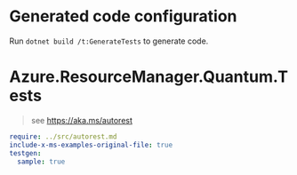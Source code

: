 # Generated code configuration

Run `dotnet build /t:GenerateTests` to generate code.

# Azure.ResourceManager.Quantum.Tests

> see https://aka.ms/autorest
``` yaml
require: ../src/autorest.md
include-x-ms-examples-original-file: true
testgen:
  sample: true
```